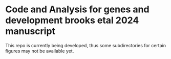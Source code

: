 # Code and Analysis for genes and development brooks etal 2024 manuscript

This repo is currently being developed, thus some subdirectories for certain figures may not be available yet.
